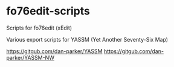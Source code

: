 # fo76edit-scripts
Scripts for fo76edit (xEdit)

Various export scripts for YASSM (Yet Another Seventy-Six Map)

https://gitgub.com/dan-parker/YASSM
https://gitgub.com/dan-parker/YASSM-NW

